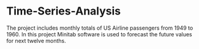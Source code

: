# Time-Series-Analysis
The project includes monthly totals of US Airline passengers from 1949 to 1960. In this project Minitab software is used to forecast the future values for next twelve months.  
